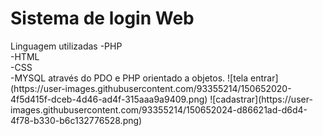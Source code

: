 <h1>Sistema de login Web </h1>
Linguagem utilizadas
-PHP<br>
-HTML<br>
-CSS<br>
-MYSQL através do PDO e PHP orientado a objetos.
![tela entrar](https://user-images.githubusercontent.com/93355214/150652020-4f5d415f-dceb-4d46-ad4f-315aaa9a9409.png)
![cadastrar](https://user-images.githubusercontent.com/93355214/150652024-d86621ad-d6d4-4f78-b330-b6c132776528.png)
